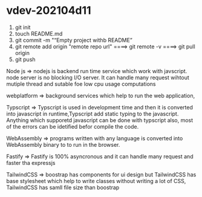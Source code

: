 # vdev-202104d11

1. git init
2. touch README.md
3. git commit -m "“Empty project withb README”
4. git remote add origin "remote repo url" ====> git remote -v ====> git pull origin
5. git push


Node js => nodejs is backend run time service which work with javscript. node server is no blocking I/O server. It can handle many request wihtout mutiple thread and sutable foe low cpu usage computations

webplatform => background services which help to run the web application,

Typscript => Typscript is used in development time and then it is converted into javascript in runtime,Typscript add static typing to the javascript. Anything which supporetd javascript can be done with typscript also, most of the errors can be idetified befor compile the code.

WebAssembly => programs written with any language is converted into WebAssembly binary to  to run in the browser. 

Fastify => Fastify is  100% asyncronous and it can handle many request and faster tha expressjs

TailwindCSS => boostrap has components for ui design but TailwindCSS has base stylesheet which help to write classes without writing a lot of CSS, TailwindCSS has samll file size than boostrap
